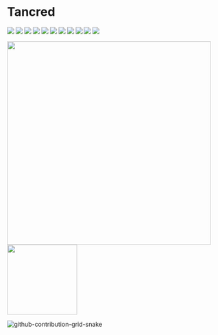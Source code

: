 # Tancred

![](https://img.shields.io/badge/Code-JavaScript-informational?style=flat&logo=JavaScript&color=F7DF1E)
![](https://img.shields.io/badge/Code-TypeScript-informational?style=flat&logo=TypeScript&color=3178C6)
![](https://img.shields.io/badge/Code-Java-informational?style=flat&logo=Java&color=b07219)
![](https://img.shields.io/badge/Code-Kotlin-informational?style=flat&logo=Kotlin&color=A97BFF)
![](https://img.shields.io/badge/Code-PHP-informational?style=flat&logo=PHP&color=4F5D95)
![](https://img.shields.io/badge/Code-Python-informational?style=flat&logo=Python&color=3572A5)
![](https://img.shields.io/badge/Code-HTML5-informational?style=flat&logo=HTML5&color=E34F26)
![](https://img.shields.io/badge/Style-CSS3-informational?style=flat&logo=CSS3&color=1572B6)
![](https://img.shields.io/badge/Tools-NPM-informational?style=flat&logo=NPM&color=CB3837)
![](https://img.shields.io/badge/Tools-Git-informational?style=flat&logo=Git&color=F05032)
![](https://img.shields.io/badge/Tools-GitHub-informational?style=flat&logo=GitHub&color=181717)

<a href="https://github.com/Tancred423">
  <img width="475em" src="https://github-readme-stats.vercel.app/api?username=Tancred423&show_icons=true&hide=stars" />
  <img height="163em" src="https://github-readme-stats.vercel.app/api/top-langs/?username=Tancred423&layout=compact&langs_count=10" />
</a>

![github-contribution-grid-snake](https://user-images.githubusercontent.com/38757664/201935504-1236f11f-c389-4923-8237-162c70cf7ea7.svg)
